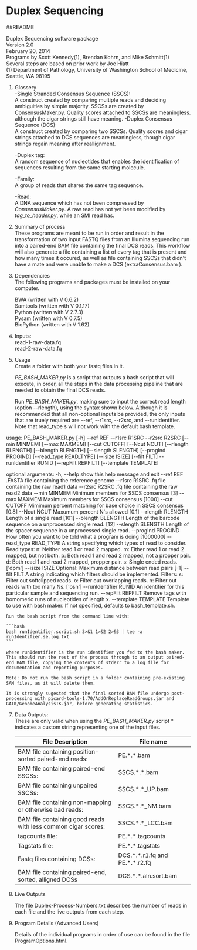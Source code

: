 Duplex Sequencing
=================
##README

Duplex Sequencing software package  
Version 2.0  
February 20, 2014  
Programs by Scott Kennedy(1), Brendan Kohrn, and Mike Schmitt(1)  
Several steps are based on prior work by Joe Hiatt  
(1) Department of Pathology, University of Washington School of Medicine, Seattle, WA 98195

1. Glossery  
    -Single Stranded Consensus Sequence (SSCS):  
        A construct created by comparing multiple reads and deciding ambiguities by simple majority.  SSCSs are created by ConsensusMaker.py.  Quality scores attached to SSCSs are meaningless. although the cigar strings still have meaning. 
    -Duplex Consensus Sequence (DCS):  
        A construct created by comparing two SSCSs.  Quality scores and cigar strings attached to DCS sequences are meaningless, though cigar strings regain meaning after reallignment.  
        
    -Duplex tag:  
        A random sequence of nucleotides that enables the identification of sequences resulting from the same starting molecule.  
        
    -Family:  
        A group of reads that shares the same tag sequence. 

    -Read:  
        A DNA sequence which has not been compressed by *ConsensusMaker.py*.  A raw read has not yet been modified by *tag_to_header.py*, while an SMI read has.  

     

2. Summary of process  
    These programs are meant to be run in order and result in the transformation of two input FASTQ files from an Illumina sequencing run into a paired-end BAM file containing the final DCS reads.  This workflow will also generate a file containing a list of every tag that is present and how many times it occured, as well as file containing SSCSs that didn't have a mate and were unable to make a DCS (extraConsensus.bam ).  

3. Dependencies  
    The following programs and packages must be installed on your computer.  

    BWA (written with V 0.6.2)  
    Samtools (written with V 0.1.17)  
    Python (written with V 2.7.3)  
    Pysam (written with V 0.7.5)  
    BioPython (written with V 1.62)  

4. Inputs:  
	read-1-raw-data.fq  
	read-2-raw-data.fq  
 
5. Usage  
    Create a folder with both your fastq files in it.

    *PE_BASH_MAKER.py* is a script that outputs a bash script that will execute, in order, all the steps in the data processing pipeline that are needed to obtain the final DCS reads.  

    Run *PE_BASH_MAKER.py*, making sure to input the correct read length (option --rlength), using the syntax shown below. Although it is recommended that all non-optional inputs be provided, the only inputs that are truely required are --ref, --r1src, --r2src, and --runIdentifier.  Note that read_type s will not work with the default bash template.  


usage: PE_BASH_MAKER.py [-h] --ref REF --r1src R1SRC --r2src R2SRC
                        [--min MINMEM] [--max MAXMEM] [--cut CUTOFF]
                        [--Ncut NCUT] [--rlength RLENGTH] [--blength BLENGTH]
                        [--slength SLENGTH] [--progInd PROGIND]
                        [--read_type READ_TYPE] [--isize ISIZE] [--filt FILT]
                        --runIdentifier RUNID [--repFilt REPFILT]
                        [--template TEMPLATE]

optional arguments:
  -h, --help            show this help message and exit
  --ref REF             .FASTA file containing the reference genome
  --r1src R1SRC         .fq file containing the raw read1 data
  --r2src R2SRC         .fq file containing the raw read2 data
  --min MINMEM          Minimum members for SSCS consensus [3]
  --max MAXMEM          Maximum members for SSCS consensus [1000]
  --cut CUTOFF          Mimimum percent matching for base choice in SSCS
                        consensus [0.8]
  --Ncut NCUT           Maxumum percent N's allowed [0.1]
  --rlength RLENGTH     Length of a single read [101]
  --blength BLENGTH     Length of the barcode sequence on a unprocessed single
                        read. [12]
  --slength SLENGTH     Length of the spacer sequence in a unprocessed single
                        read.
  --progInd PROGIND     How often you want to be told what a program is doing
                        [1000000]
  --read_type READ_TYPE
                        A string specifying which types of read to consider.
                        Read types: n: Neither read 1 or read 2 mapped. m:
                        Either read 1 or read 2 mapped, but not both. p: Both
                        read 1 and read 2 mapped, not a propper pair. d: Both
                        read 1 and read 2 mapped, propper pair. s: Single
                        ended reads. ['dpm']
  --isize ISIZE         Optional: Maximum distance between read pairs [-1]
  --filt FILT           A string indicating which filters should be
                        implemented. Filters: s: Filter out softclipped reads.
                        o: Filter out overlapping reads. n: Filter out reads
                        with too many Ns. ['osn']
  --runIdentifier RUNID
                        An identifier for this particular sample and
                        sequencing run.
  --repFilt REPFILT     Remove tags with homomeric runs of nucleotides of
                        length x.
  --template TEMPLATE   Template to use with bash maker. If not specified,
                        defaults to bash_template.sh.


    Run the bash script from the command line with:  

    ```bash
    bash runIdentifier.script.sh 3>&1 1>&2 2>&3 | tee -a runIdentifier.se.log.txt   
    ```

    where runIdentifier is the run identifier you fed to the bash maker.  This should run the rest of the process through to an output paired-end BAM file, copying the contents of stderr to a log file for documentation and reporting purposes.  

    Note: Do not run the bash script in a folder containing pre-existing SAM files, as it will delete them.  

    It is strongly sugested that the final sorted BAM file undergo post-processing with picard-tools-1.70/AddOrReplaceReadGroups.jar and GATK/GenomeAnalysisTK.jar, before generating statistics.  

7. Data Outputs:  
    These are only valid when using the *PE_BASH_MAKER.py* script
    \* indicates a custom string representing one of the input files.  
    
    File Description                                               | File name
    -------------------------------------------------------------- | ---------------------------------
    BAM file containing position-sorted paired-end reads:          | PE.\*.\*.bam
    BAM file containing paired-end SSCSs:                          | SSCS.\*.\*.bam
    BAM file containing unpaired SSCSs:                            | SSCS.\*.\*\_UP.bam
    BAM file containing non-mapping or otherwise bad reads:        | SSCS.\*.\*\_NM.bam
    BAM file containing good reads with less common cigar scores:  | SSCS.\*.\*\_LCC.bam
    tagcounts file:                                                | PE.\*.\*.tagcounts
    Tagstats file:                                                 | PE.\*.\*.tagstats
    Fastq files containing DCSs:                                   | DCS.\*.\*.r1.fq and PE.\*.\*.r2.fq
    BAM file containing paired-end, sorted, alligned DCSs          | DCS.\*.\*.aln.sort.bam  

8. Live Outputs  

    The file Duplex-Process-Numbers.txt describes the number of reads in each file and the live outputs from each step.    

9. Program Details (Advanced Users)
   
   Details of the individual programs in order of use can be found in the file ProgramOptions.html.  
